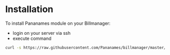 # Installation

To install Pananames module on your Billmanager:
- login on your server via ssh
- execute command

```bash
curl -s https://raw.githubusercontent.com/Pananames/billmanager/master/install_pananames.sh | bash -s
```
